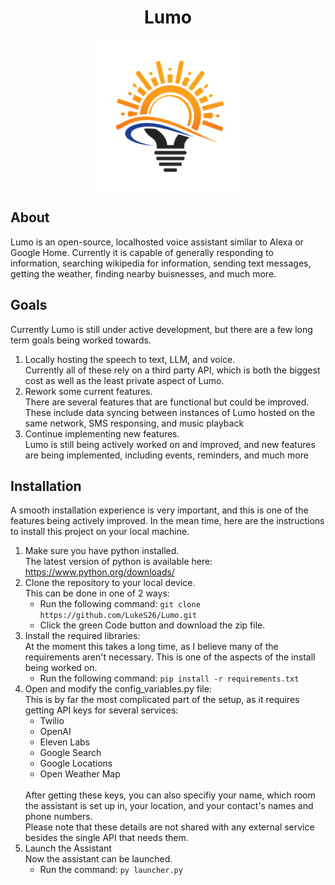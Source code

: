 <h1 align="center"> Lumo </h1>

<p align="center">
  <img width=240 src="logo.png" alt="Logo"/>
</p>

## About ##

  Lumo is an open-source, localhosted voice assistant similar to Alexa or Google Home. Currently it is capable of generally responding to information, searching wikipedia for information, sending text messages, getting the weather, finding nearby buisnesses, and much more. 

## Goals ##

  Currently Lumo is still under active development, but there are a few long term goals being worked towards.
  
  1. Locally hosting the speech to text, LLM, and voice. <br>
    Currently all of these rely on a third party API, which is both the biggest cost as well as the least private aspect of Lumo.
  2. Rework some current features. <br>
    There are several features that are functional but could be improved. These include data syncing between instances of Lumo hosted on the same network, SMS responsing, and music playback
  3. Continue implementing new features. <br>
    Lumo is still being actively worked on and improved, and new features are being implemented, including events, reminders, and much more

## Installation ##
  
  A smooth installation experience is very important, and this is one of the features being actively improved. In the mean time, here are the instructions to install this project on your local machine.
  1. Make sure you have python installed. <br>
    The latest version of python is available here: https://www.python.org/downloads/
  2. Clone the repository to your local device. <br>
    This can be done in one of 2 ways: <br>
      - Run the following command: ```git clone https://github.com/LukeS26/Lumo.git```
      - Click the green Code button and download the zip file.
  3. Install the required libraries: <br>
     At the moment this takes a long time, as I believe many of the requirements aren't necessary. This is one of the aspects of the install being worked on.
       - Run the following command: ```pip install -r requirements.txt```
  4. Open and modify the config_variables.py file: <br>
    This is by far the most complicated part of the setup, as it requires getting API keys for several services:
       - Twilio
       - OpenAI
       - Eleven Labs
       - Google Search
       - Google Locations
       - Open Weather Map
      <br>
        After getting these keys, you can also specifiy your name, which room the assistant is set up in, your location, and your contact's names and phone numbers.<br>
        Please note that these details are not shared with any external service besides the single API that needs them.
  5. Launch the Assistant<br>
     Now the assistant can be launched.
       - Run the command: ```py launcher.py```